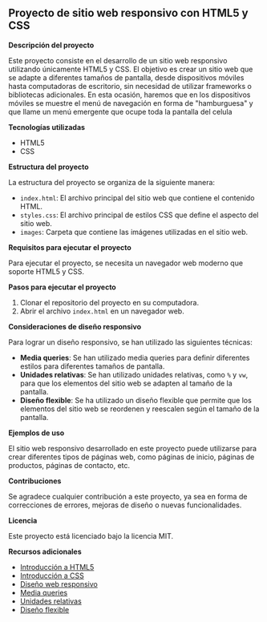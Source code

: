 ## Proyecto de sitio web responsivo con HTML5 y CSS

**Descripción del proyecto**

Este proyecto consiste en el desarrollo de un sitio web responsivo utilizando únicamente HTML5 y CSS. El objetivo es crear un sitio web que se adapte a diferentes tamaños de pantalla, desde dispositivos móviles hasta computadoras de escritorio, sin necesidad de utilizar frameworks o bibliotecas adicionales.
En esta ocasión, haremos que en los dispositivos móviles se muestre el menú de navegación en forma de "hamburguesa" y que llame un menú emergente que ocupe toda la pantalla del celula

**Tecnologías utilizadas**

* HTML5
* CSS

**Estructura del proyecto**

La estructura del proyecto se organiza de la siguiente manera:

* `index.html`: El archivo principal del sitio web que contiene el contenido HTML.
* `styles.css`: El archivo principal de estilos CSS que define el aspecto del sitio web.
* `images`: Carpeta que contiene las imágenes utilizadas en el sitio web.

**Requisitos para ejecutar el proyecto**

Para ejecutar el proyecto, se necesita un navegador web moderno que soporte HTML5 y CSS.

**Pasos para ejecutar el proyecto**

1. Clonar el repositorio del proyecto en su computadora.
2. Abrir el archivo `index.html` en un navegador web.

**Consideraciones de diseño responsivo**

Para lograr un diseño responsivo, se han utilizado las siguientes técnicas:

* **Media queries**: Se han utilizado media queries para definir diferentes estilos para diferentes tamaños de pantalla.
* **Unidades relativas**: Se han utilizado unidades relativas, como `%` y `vw`, para que los elementos del sitio web se adapten al tamaño de la pantalla.
* **Diseño flexible**: Se ha utilizado un diseño flexible que permite que los elementos del sitio web se reordenen y reescalen según el tamaño de la pantalla.

**Ejemplos de uso**

El sitio web responsivo desarrollado en este proyecto puede utilizarse para crear diferentes tipos de páginas web, como páginas de inicio, páginas de productos, páginas de contacto, etc.

**Contribuciones**

Se agradece cualquier contribución a este proyecto, ya sea en forma de correcciones de errores, mejoras de diseño o nuevas funcionalidades.

**Licencia**

Este proyecto está licenciado bajo la licencia MIT.

**Recursos adicionales**

* [Introducción a HTML5](https://developer.mozilla.org/es/docs/Web/HTML)
* [Introducción a CSS](https://developer.mozilla.org/es/docs/Web/CSS)
* [Diseño web responsivo](https://blog.hubspot.es/website/diseno-responsive)
* [Media queries](https://developer.mozilla.org/es/docs/Web/CSS/Media_queries)
* [Unidades relativas](https://lenguajecss.com/css/unidades-css/relativas/)
* [Diseño flexible](https://developer.mozilla.org/es/docs/Web/CSS/CSS_flexible_box_layout)
